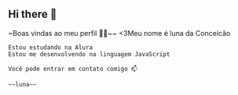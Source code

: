 ## Hi there 👋

~Boas vindas ao meu perfil 💙💙~~
<3Meu nome é luna da Conceicão
~~~~~~~~~~~~~~<3~~~~~~~~~~~~~~~~~~
Estou estudando na Alura
Estou me desenvolvendo na linguagem JavaScript

Você pode entrar em contato comigo 📫

~~luna~~
